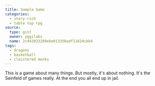 ```yaml
---
title: Sample Game
categories: 
  - story-rich
  - table top rpg
source: 
  type: gist
  owner: yggilabs
  name: 2c442033288ebe013350adf11824cbb4
tags:
  - dragons
  - basketball
  - cloistered monks
---
```


This is a game about many things. But mostly, it's about nothing. It's the Seinfeld of games really. At the end you all end up in jail.
